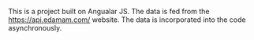 This is a project built on Angualar JS. The data is fed from the https://api.edamam.com/ website. The data is incorporated into the code asynchronously.  
